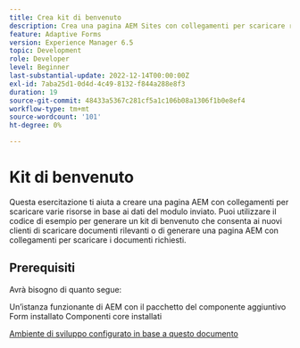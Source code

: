 ```yaml
---
title: Crea kit di benvenuto
description: Crea una pagina AEM Sites con collegamenti per scaricare risorse in base ai dati del modulo inviati.
feature: Adaptive Forms
version: Experience Manager 6.5
topic: Development
role: Developer
level: Beginner
last-substantial-update: 2022-12-14T00:00:00Z
exl-id: 7aba25d1-0d4d-4c49-8132-f844a288e8f3
duration: 19
source-git-commit: 48433a5367c281cf5a1c106b08a1306f1b0e8ef4
workflow-type: tm+mt
source-wordcount: '101'
ht-degree: 0%

---
```


# Kit di benvenuto

Questa esercitazione ti aiuta a creare una pagina AEM con collegamenti per scaricare varie risorse in base ai dati del modulo inviato. Puoi utilizzare il codice di esempio per generare un kit di benvenuto che consenta ai nuovi clienti di scaricare documenti rilevanti o di generare una pagina AEM con collegamenti per scaricare i documenti richiesti.

## Prerequisiti

Avrà bisogno di quanto segue:

Un’istanza funzionante di AEM con il pacchetto del componente aggiuntivo Form installato
Componenti core installati

[Ambiente di sviluppo configurato in base a questo documento](https://experienceleague.adobe.com/docs/experience-manager-learn/forms/creating-your-first-osgi-bundle/create-your-first-osgi-bundle.html)
